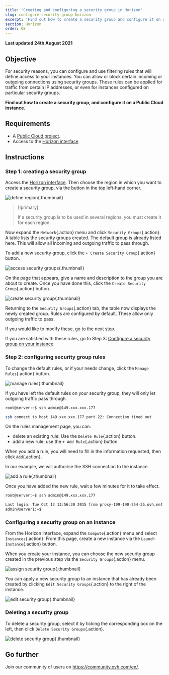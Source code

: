 ```yaml
---
title: 'Creating and configuring a security group in Horizon'
slug: configure-security-group-horizon
excerpt: 'Find out how to create a security group and configure it on a Public Cloud instance'
section: Horizon
order: 08
---
```


**Last updated 24th August 2021**

## Objective

For security reasons, you can configure and use filtering rules that will define access to your instances. You can allow or block certain incoming or outgoing connections using security groups. These rules can be applied for traffic from certain IP addresses, or even for instances configured on particular security groups.

**Find out how to create a security group, and configure it on a Public Cloud instance.**

## Requirements

- A [Public Cloud project](https://www.ovhcloud.com/en-ie/public-cloud/).
- Access to the [Horizon interface](https://docs.ovh.com/ie/en/public-cloud/creation-and-deletion-of-openstack-user/)

## Instructions

### Step 1: creating a security group

Access the [Horizon interface](https://docs.ovh.com/ie/en/public-cloud/creation-and-deletion-of-openstack-user/). Then choose the region in which you want to create a security group, via the button in the top left-hand corner.

![define region](images/security-group0.png){.thumbnail}

> [!primary]
>
> If a security group is to be used in several regions, you must create it for each region.
>

Now expand the `Network`{.action} menu and click `Security Groups`{.action}. A table lists the security groups created. The default group is already listed here. This will allow all incoming and outgoing traffic to pass through.

To add a new security group, click the `+ Create Security Group`{.action} button.

![access security groups](images/security-group1.png){.thumbnail}

On the page that appears, give a name and description to the group you are about to create. Once you have done this, click the `Create Security Group`{.action} button.

![create security group](images/security-group2.png){.thumbnail}

Returning to the `Security Groups`{.action} tab, the table now displays the newly created group. Rules are configured by default. These allow only outgoing traffic to pass.

If you would like to modify these, go to the next step.

If you are satisfied with these rules, go to Step 3: [Configure a security group on your instance](#instance-security-group).

### Step 2: configuring security group rules

To change the default rules, or if your needs change, click the `Manage Rules`{.action} button.

![manage rules](images/security-group3.png){.thumbnail}

If you have left the default rules on your security group, they will only let outgoing traffic pass through.

```bash
root@server:~$ ssh admin@149.xxx.xxx.177

ssh connect to host 149.xxx.xxx.177 port 22: Connection timed out
```

On the rules management page, you can:

- delete an existing rule: Use the `Delete Rule`{.action} button.
- add a new rule: use the `+ Add Rule`{.action} button.

When you add a rule, you will need to fill in the information requested, then click `Add`{.action}.

In our example, we will authorise the SSH connection to the instance.

![add a rule](images/security-group4.png){.thumbnail}

Once you have added the new rule, wait a few minutes for it to take effect.

```bash
root@server:~$ ssh admin@149.xxx.xxx.177

Last login: Tue Oct 13 13:56:30 2015 from proxy-109-190-254-35.ovh.net
admin@server1:~$
```

### Configuring a security group on an instance <a name="instance-security-group"></a>

From the Horizon interface, expand the `Compute`{.action} menu and select `Instances`{.action}. From this page, create a new instance via the `Launch Instance`{.action} button.

When you create your instance, you can choose the new security group created in the previous step via the `Security Groups`{.action} menu.

![assign security group](images/security-group5.png){.thumbnail}

You can apply a new security group to an instance that has already been created by clicking `Edit Security Groups`{.action} to the right of the instance.

![edit security group](images/security-group6.png){.thumbnail}

### Deleting a security group

To delete a security group, select it by ticking the corresponding box on the left, then click `Delete Security Groups`{.action}.

![delete security group](images/security-group7.png){.thumbnail}

## Go further

Join our community of users on <https://community.ovh.com/en/>.
